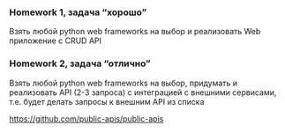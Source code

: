 ### Homework 1, задача “хорошо”

Взять любой python web frameworks на выбор и реализовать Web приложение с CRUD API


### Homework 2, задача “отлично”

Взять любой python web frameworks на выбор, придумать и реализовать API (2-3 запроса)
с интеграцией с внешними сервисами, т.е. будет делать запросы к внешним API из списка

https://github.com/public-apis/public-apis
